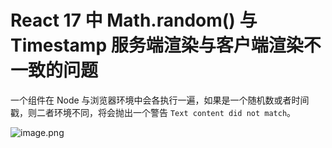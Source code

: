 # React 17 中 Math.random() 与 Timestamp 服务端渲染与客户端渲染不一致的问题

一个组件在 Node 与浏览器环境中会各执行一遍，如果是一个随机数或者时间戳，则二者环境不同，将会抛出一个警告 `Text content did not match`。

![image.png](https://p3-juejin.byteimg.com/tos-cn-i-k3u1fbpfcp/b79e4a4d1ed44f5fb54f7400ca6e6281~tplv-k3u1fbpfcp-watermark.image?)